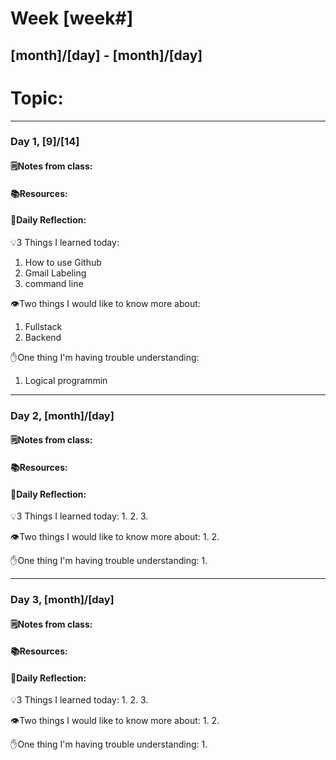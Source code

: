 

# Week [week#]
## [month]/[day] - [month]/[day]

# Topic:

___

### Day 1, [9]/[14]

#### 🗒️Notes from class:

#### 📚Resources:


#### 💭Daily Reflection:

💡3 Things I learned today:
1. How to use Github
2. Gmail Labeling
3. command line

👁️Two things I would like to know more about:
1. Fullstack
2. Backend

✋One thing I'm having trouble understanding:
1. Logical programmin


___

### Day 2, [month]/[day] 

#### 🗒️Notes from class:

#### 📚Resources:


#### 💭Daily Reflection:

💡3 Things I learned today:
1. 
2. 
3. 

👁️Two things I would like to know more about:
1. 
2. 

✋One thing I'm having trouble understanding:
1. 

___

### Day 3, [month]/[day]
#### 🗒️Notes from class:

#### 📚Resources:


#### 💭Daily Reflection:

💡3 Things I learned today:
1. 
2. 
3. 

👁️Two things I would like to know more about:
1. 
2. 

✋One thing I'm having trouble understanding:
1. 
 

